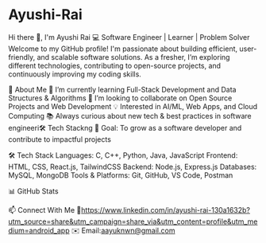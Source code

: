 # Ayushi-Rai

Hi there 👋, I'm Ayushi Rai
💻 Software Engineer | Learner | Problem Solver
Welcome to my GitHub profile! I'm passionate about building efficient, user-friendly, and scalable software solutions. As a fresher, I’m exploring different technologies, contributing to open-source projects, and continuously improving my coding skills.

🚀 About Me
🌱 I’m currently learning Full-Stack Development and Data Structures & Algorithms
👯 I’m looking to collaborate on Open Source Projects and Web Development
💡 Interested in AI/ML, Web Apps, and Cloud Computing
📚 Always curious about new tech & best practices in software engineeri🛠️ Tech Stackng
🎯 Goal: To grow as a software developer and contribute to impactful projects

🛠️ Tech Stack
Languages: C, C++, Python, Java, JavaScript
Frontend: HTML, CSS, React.js, TailwindCSS
Backend: Node.js, Express.js
Databases: MySQL, MongoDB
Tools & Platforms: Git, GitHub, VS Code, Postman

📊 GitHub Stats

📫 Connect With Me
💼https://www.linkedin.com/in/ayushi-rai-130a1632b?utm_source=share&utm_campaign=share_via&utm_content=profile&utm_medium=android_app
✉️ Email:aayuknwn@gmail.com
